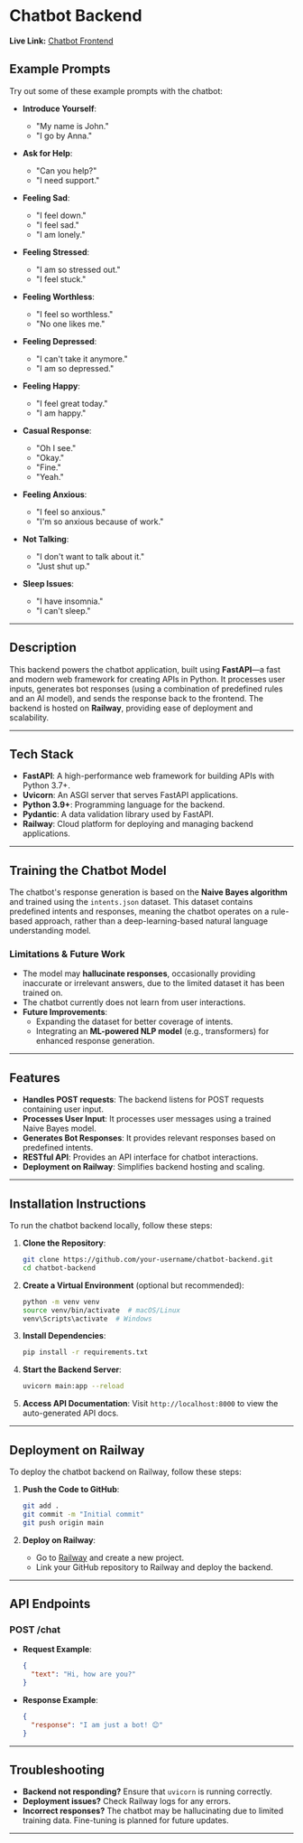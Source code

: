 # **Chatbot Backend**

**Live Link:** [Chatbot Frontend](https://frontend-deploy-git-master-monicahs-projects.vercel.app/)

## **Example Prompts**
Try out some of these example prompts with the chatbot:

- **Introduce Yourself**: 
  - "My name is John."
  - "I go by Anna."
  
- **Ask for Help**: 
  - "Can you help?"
  - "I need support."
  
- **Feeling Sad**: 
  - "I feel down."
  - "I feel sad."
  - "I am lonely."
  
- **Feeling Stressed**: 
  - "I am so stressed out."
  - "I feel stuck."
  
- **Feeling Worthless**: 
  - "I feel so worthless."
  - "No one likes me."
  
- **Feeling Depressed**: 
  - "I can't take it anymore."
  - "I am so depressed."
  
- **Feeling Happy**: 
  - "I feel great today."
  - "I am happy."
  
- **Casual Response**: 
  - "Oh I see."
  - "Okay."
  - "Fine."
  - "Yeah."
  
- **Feeling Anxious**: 
  - "I feel so anxious."
  - "I'm so anxious because of work."
  
- **Not Talking**: 
  - "I don't want to talk about it."
  - "Just shut up."
  
- **Sleep Issues**: 
  - "I have insomnia."
  - "I can't sleep."

---

## **Description**
This backend powers the chatbot application, built using **FastAPI**—a fast and modern web framework for creating APIs in Python. It processes user inputs, generates bot responses (using a combination of predefined rules and an AI model), and sends the response back to the frontend. The backend is hosted on **Railway**, providing ease of deployment and scalability.

---

## **Tech Stack**
- **FastAPI**: A high-performance web framework for building APIs with Python 3.7+.
- **Uvicorn**: An ASGI server that serves FastAPI applications.
- **Python 3.9+**: Programming language  for the backend.
- **Pydantic**: A data validation library used by FastAPI.
- **Railway**: Cloud platform for deploying and managing backend applications.

---

## **Training the Chatbot Model**
The chatbot's response generation is based on the **Naive Bayes algorithm** and trained using the `intents.json` dataset. This dataset contains predefined intents and responses, meaning the chatbot operates on a rule-based approach, rather than a deep-learning-based natural language understanding model.

### **Limitations & Future Work**
- The model may **hallucinate responses**, occasionally providing inaccurate or irrelevant answers, due to the limited dataset it has been trained on.
- The chatbot currently does not learn from user interactions.
- **Future Improvements**: 
  - Expanding the dataset for better coverage of intents.
  - Integrating an **ML-powered NLP model** (e.g., transformers) for enhanced response generation.

---

## **Features**
- **Handles POST requests**: The backend listens for POST requests containing user input.
- **Processes User Input**: It processes user messages using a trained Naive Bayes model.
- **Generates Bot Responses**: It provides relevant responses based on predefined intents.
- **RESTful API**: Provides an API interface for chatbot interactions.
- **Deployment on Railway**: Simplifies backend hosting and scaling.

---

## **Installation Instructions**
To run the chatbot backend locally, follow these steps:

1. **Clone the Repository**:
   ```bash
   git clone https://github.com/your-username/chatbot-backend.git
   cd chatbot-backend
   ```

2. **Create a Virtual Environment** (optional but recommended):
   ```bash
   python -m venv venv
   source venv/bin/activate  # macOS/Linux
   venv\Scripts\activate  # Windows
   ```

3. **Install Dependencies**:
   ```bash
   pip install -r requirements.txt
   ```

4. **Start the Backend Server**:
   ```bash
   uvicorn main:app --reload
   ```

5. **Access API Documentation**:
   Visit `http://localhost:8000` to view the auto-generated API docs.

---

## **Deployment on Railway**
To deploy the chatbot backend on Railway, follow these steps:

1. **Push the Code to GitHub**:
   ```bash
   git add .
   git commit -m "Initial commit"
   git push origin main
   ```

2. **Deploy on Railway**:
   - Go to [Railway](https://railway.app/) and create a new project.
   - Link your GitHub repository to Railway and deploy the backend.

---

## **API Endpoints**
### **POST /chat**
- **Request Example**:
  ```json
  {
    "text": "Hi, how are you?"
  }
  ```
- **Response Example**:
  ```json
  {
    "response": "I am just a bot! 😊"
  }
  ```

---

## **Troubleshooting**
- **Backend not responding?** Ensure that `uvicorn` is running correctly.
- **Deployment issues?** Check Railway logs for any errors.
- **Incorrect responses?** The chatbot may be hallucinating due to limited training data. Fine-tuning is planned for future updates.

---
